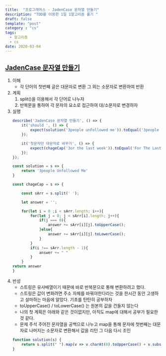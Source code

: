 ```yaml
---
title:  "프로그래머스 - JadenCase 문자열 만들기"
description: "TDD를 이용한 1일 1알고리즘 풀기 "
draft: false
template: "post"
category : "cs" 
tags:
  - 알고리즘
  - cs
date: 2020-03-04
---
```

## [JadenCase 문자열 만들기](https://programmers.co.kr/learn/courses/30/lessons/12951)

1. 이해
    - 각 단어의 첫번째 글은 대문자로 변환 그 외는 소문자로 변환하여 반환
2. 계획
    1. split()을 이용해서 각 단어로 나누자
    2. 반복문을 통하여 각 문자의 요소로 접근하여 대/소문자로 변경하자
3. 실행
    ```js
    describe('JadenCase 문자열 만들기', () => {
        it('should ', () => {
            expect(solution('3people unFollowed me')).toEqual('3people Unfollowed Me');
        });

        it('첫문자만 대문자로 바꾸기', () => {
            expect(chageCap('3or the last week')).toEqual('For The Last Week');
        });
    });

    const solution = s => {
        return '3people Unfollowed Me'
    }

    const chageCap = s => {
    
        const sArr = s.split(' ');

        let answer = '';
    
        for(let i = 0 ;i < sArr.length; i++){
            for(let j = 0; j < sArr[i].length; j++){
                if(j === 0){
                    answer += sArr[i][j].toUpperCase();
                }else{
                    answer += sArr[i][j].toLowerCase();
                }
            }
            if(i !== sArr.length - 1){
                answer += " "
            }
        }
    return answer
    }
    ```
4. 반성
    - 스트링은 유사배열이기 때문에 바로 반복문으로 통해 변환하려고 했다.
    - 스트링은 값이 변화려면 주소 자체를 바꿔야한다라는 것을 한시간 동안 고생하고 설마하는 마음에 알았다. 기초를 탄탄히 공부하자
    - toUpperCase() / toLowerCase() 는 원본의 값을 건들지 않는다
    - 나의 첫 계획은 아래와 같은 것이없지만, 아직도 map에 대해서 공부가 필요한것 같다.
    - 문제 주석 주어진 문자열을 공백으로 나누고 map을 통해 문자에 첫번째는 대문자로 나머지는 소문자로 변환해서 값을 리턴 그 다음 다시 조인
    ```js
    function solution(s) {
        return s.split(" ").map(v => v.charAt(0).toUpperCase() + v.substring(1).toLowerCase()).join(" ");
    }
    ```
